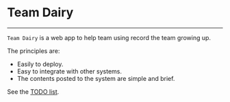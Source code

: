 # Team Dairy
---------------

`Team Dairy` is a web app to help team using record the team growing up.

The principles are:

- Easily to deploy.
- Easy to integrate with other systems.  
- The contents posted to the system are simple and brief.

See the [TODO list](https://github.com/maomaoliu/team-dairy/issues).
